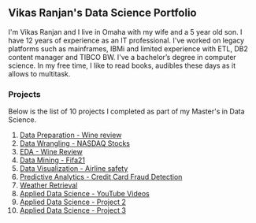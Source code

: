 ## Vikas Ranjan's Data Science Portfolio

I'm Vikas Ranjan and I live in Omaha with my wife and a 5 year old son. I have 12 years of experience as an IT professional. I've worked on legacy platforms such as mainframes, IBMi and limited experience with ETL, DB2 content manager and TIBCO BW. I've a bachelor’s degree in computer science. In my free time, I like to read books, audibles these days as it allows to multitask.  

### Projects

Below is the list of 10 projects I completed as part of my Master's in Data Science.

1. [Data Preparation - Wine review](https://github.com/ranjaninv/ranjaninv.github.io/tree/main/Data%20Preparation%20-%20Wine%20review)
2. [Data Wrangling - NASDAQ Stocks](https://github.com/ranjaninv/ranjaninv.github.io/tree/main/Data%20Wrangling%20-%20NASDAQ%20Stocks)
3. [EDA - Wine Review]( https://github.com/ranjaninv/ranjaninv.github.io/tree/main/EDA%20-%20Wine%20Review)
4. [Data Mining - Fifa21](https://github.com/ranjaninv/ranjaninv.github.io/tree/main/Data%20Mining%20-%20Fifa21)
5. [Data Visualization - Airline safety](https://github.com/ranjaninv/ranjaninv.github.io/tree/main/Data%20Visualization%20-%20Airline%20safety)
6. [Predictive Analytics - Credit Card Fraud Detection](https://github.com/ranjaninv/ranjaninv.github.io/tree/main/Predictive%20Analytics%20-%20Credit%20Card%20Fraud%20Detection)
7. [Weather Retrieval](https://github.com/ranjaninv/ranjaninv.github.io/tree/main/Weather%20Retrieval)
8. [Applied Data Science - YouTube Videos](https://github.com/ranjaninv/ranjaninv.github.io/tree/main/Applied%20Data%20Science%20-%20YouTube%20Videos)
9. [Applied Data Science - Project 2](https://github.com/ranjaninv/ranjaninv.github.io/tree/main/Applied%20Data%20Science%20-%20Project%202)
10. [Applied Data Science - Project 3](https://github.com/ranjaninv/ranjaninv.github.io/tree/main/Applied%20Data%20Science%20-%20Project%203)

